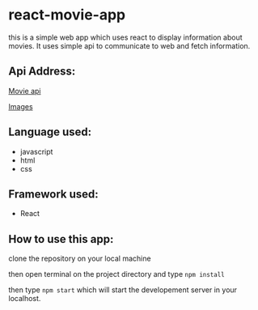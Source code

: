 # react-movie-app

this is a simple web app which uses react to display information about movies. It uses simple api to communicate to web and fetch information.

## Api Address:
[Movie api](https://api.themoviedb.org/3/discover/movie?sort_by=popularity.desc&api_key=04c35731a5ee918f014970082a0088b1&page=1)

[Images](https://image.tmdb.org/t/p/w1280)

## Language used:
* javascript
* html
* css

## Framework used:
* React

## How to use this app:
clone the repository on your local machine

then open terminal on the project directory and type `npm install`

then type `npm start` which will start the developement server in your localhost.
